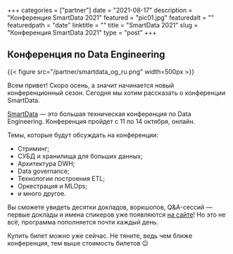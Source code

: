 +++
categories = ["partner"]
date = "2021-08-17"
description = "Конференция SmartData 2021"
featured = "pic01.jpg"
featuredalt = ""
featuredpath = "date"
linktitle = ""
title = "SmartData 2021"
slug = "Конференция SmartData 2021"
type = "post"
+++

## Конференция по Data Engineering

{{< figure src="/partner/smartdata_og_ru.png" width=500px >}}

Всем привет! Скоро осень, а значит начинается новый конференционный сезон.
Сегодня мы хотим рассказать о конференции SmartData.

[SmartData](https://bit.ly/2UkKViI) — это большая техническая конференция по Data Engineering.
Конференция пройдет с 11 по 14 октября, онлайн.

Темы, которые будут обсуждать на конференции:
- Стриминг;
- СУБД и хранилища для больших данных;
- Архитектура DWH;
- Data governance;
- Технологии построения ETL;
- Оркестрация и MLOps;
- и много другое.

Вы сможете увидеть десятки докладов, воркшопов, Q&A-сессий — первые доклады и имена спикеров уже появляются [на сайте](https://bit.ly/3xSq6c0)! Но это не всё, программа пополняется почти каждый день.

Купить билет можно уже сейчас. Не тяните, ведь чем ближе конференция, тем выше стоимость билетов 😉
